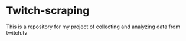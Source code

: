 # Twitch-scraping
This is a repository for my project of collecting and analyzing data from twitch.tv
